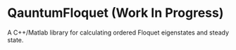 # QauntumFloquet (Work In Progress)
A C++/Matlab library for calculating ordered Floquet eigenstates and steady state.
